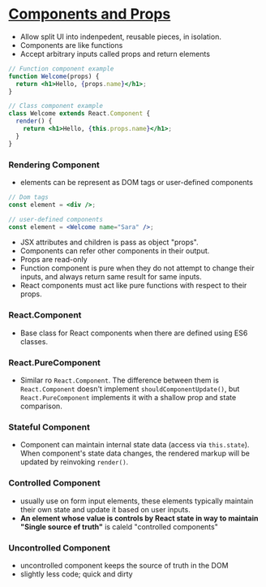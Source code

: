 # [Components and Props](https://reactjs.org/docs/components-and-props.html)

- Allow split UI into indenpedent, reusable pieces, in isolation.
- Components are like functions
- Accept arbitrary inputs called props and return elements

```jsx
// Function component example
function Welcome(props) {
  return <h1>Hello, {props.name}</h1>;
}

// Class component example
class Welcome extends React.Component {
  render() {
    return <h1>Hello, {this.props.name}</h1>;
  }
}
```

### Rendering Component

- elements can be represent as DOM tags or user-defined components

```jsx
// Dom tags
const element = <div />;

// user-defined components
const element = <Welcome name="Sara" />;
```

- JSX attributes and children is pass as object "props".
- Components can refer other components in their output.
- Props are read-only
- Function component is pure when they do not attempt to change their inputs, and always return same result for same inputs.
- React components must act like pure functions with respect to their props.

### React.Component

- Base class for React components when there are defined using ES6 classes.

### React.PureComponent

- Similar ro `React.Component`. The difference between them is `React.Component` doesn't implement `shouldComponentUpdate()`, but `React.PureComponent` implements it with a shallow prop and state comparison.

### Stateful Component

- Component can maintain internal state data (access via `this.state`). When component's state data changes, the rendered markup will be updated by reinvoking `render()`.

### Controlled Component

- usually use on form input elements, these elements typically maintain their own state and update it based on user inputs.
- **An element whose value is controls by React state in way to maintain "Single source ef truth"** is caleld "controlled components"

### Uncontrolled Component

- uncontrolled component keeps the source of truth in the DOM
- slightly less code; quick and dirty

